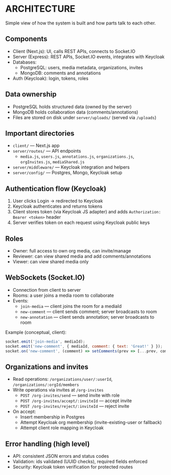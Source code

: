 # ARCHITECTURE

Simple view of how the system is built and how parts talk to each other.

## Components

- Client (Next.js): UI, calls REST APIs, connects to Socket.IO
- Server (Express): REST APIs, Socket.IO events, integrates with Keycloak
- Databases:
  - PostgreSQL: users, media metadata, organizations, invites
  - MongoDB: comments and annotations
- Auth (Keycloak): login, tokens, roles

## Data ownership

- PostgreSQL holds structured data (owned by the server)
- MongoDB holds collaboration data (comments/annotations)
- Files are stored on disk under `server/uploads/` (served via `/uploads`)

## Important directories

- `client/` — Next.js app
- `server/routes/` — API endpoints
  - `media.js`, `users.js`, `annotations.js`, `organizations.js`, `orgInvites.js`, `mediaShared.js`
- `server/middleware/` — Keycloak integration and helpers
- `server/config/` — Postgres, Mongo, Keycloak setup

## Authentication flow (Keycloak)

1. User clicks Login → redirected to Keycloak
2. Keycloak authenticates and returns tokens
3. Client stores token (via Keycloak JS adapter) and adds `Authorization: Bearer <token>` header
4. Server verifies token on each request using Keycloak public keys

## Roles

- Owner: full access to own org media, can invite/manage
- Reviewer: can view shared media and add comments/annotations
- Viewer: can view shared media only

## WebSockets (Socket.IO)

- Connection from client to server
- Rooms: a user joins a media room to collaborate
- Events:
  - `join-media` — client joins the room for a mediaId
  - `new-comment` — client sends comment; server broadcasts to room
  - `new-annotation` — client sends annotation; server broadcasts to room

Example (conceptual, client):
```javascript
socket.emit('join-media', mediaId);
socket.emit('new-comment', { mediaId, comment: { text: 'Great!' } });
socket.on('new-comment', (comment) => setComments(prev => [...prev, comment]));
```

## Organizations and invites

- Read operations: `/organizations/user/:userId`, `/organizations/:orgId/members`
- Write operations via invites at `/org-invites`
  - `POST /org-invites/send` — send invite with role
  - `POST /org-invites/accept/:inviteId` — accept invite
  - `POST /org-invites/reject/:inviteId` — reject invite
- On accept:
  - Insert membership in Postgres
  - Attempt Keycloak org membership (invite-existing-user or fallback)
  - Attempt client role mapping in Keycloak

## Error handling (high level)

- API: consistent JSON errors and status codes
- Validation: ids validated (UUID checks), required fields enforced
- Security: Keycloak token verification for protected routes
